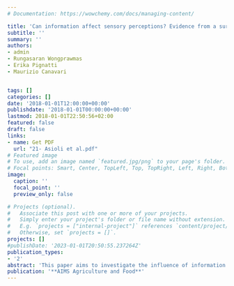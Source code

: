 ```yaml
---
# Documentation: https://wowchemy.com/docs/managing-content/

title: 'Can information affect sensory perceptions? Evidence from a survey on Italian organic food consumers'
subtitle: ''
summary: ''
authors:
- admin 
- Rungasaran Wongprawmas 
- Erika Pignatti 
- Maurizio Canavari


tags: []
categories: []
date: '2018-01-01T12:00:00+00:00'
publishdate: '2018-01-01T00:00:00+00:00'
lastmod: 2018-01-01T22:50:56+02:00
featured: false
draft: false
links: 
- name: Get PDF
  url: "21- Asioli et al.pdf"
# Featured image
# To use, add an image named `featured.jpg/png` to your page's folder.
# Focal points: Smart, Center, TopLeft, Top, TopRight, Left, Right, BottomLeft, Bottom, BottomRight.
image:
  caption: ''
  focal_point: ''
  preview_only: false

# Projects (optional).
#   Associate this post with one or more of your projects.
#   Simply enter your project's folder or file name without extension.
#   E.g. `projects = ["internal-project"]` references `content/project/deep-learning/index.md`.
#   Otherwise, set `projects = []`.
projects: []
#publishDate: '2023-01-01T20:50:55.237264Z'
publication_types: 
- '2'
abstract: 'This paper aims to investigate the influence of information on consumers preferences and sensory perceptions of organic food using a sample of 301 Italian organic food consumers. Consumers stated their preferences for "core organic" attributes, labels and information on food products and performed blind and informed tests on strawberry yoghurts and cookies. Data were analysed using descriptive analysis, Mann-Whitney U tests and Wilcoxon signed-rank test. Results revealed that consumers appreciate "core organic" attributes, like artisanal production and variability of sensory attributes. Comparing blind and informed tests, results showed that information affects the overall liking of products and consumers perception of product-specific sensory attributes. However, the influence of information on sensory perceptions depends on the product category, sensory attributes and the type of information provided.'
publication: '**AIMS Agriculture and Food**'
---
```

